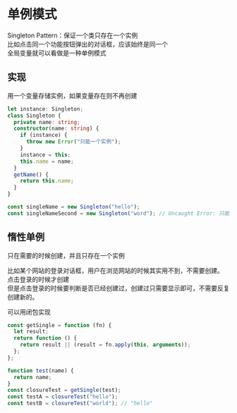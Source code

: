# 单例模式

Singleton Pattern：保证一个类只存在一个实例  
比如点击同一个功能按钮弹出的对话框，应该始终是同一个  
全局变量就可以看做是一种单例模式

## 实现

用一个变量存储实例，如果变量存在则不再创建

```ts
let instance: Singleton;
class Singleton {
  private name: string;
  constructor(name: string) {
    if (instance) {
      throw new Error("只能一个实例");
    }
    instance = this;
    this.name = name;
  }
  getName() {
    return this.name;
  }
}

const singleName = new Singleton("hello");
const singleNameSecond = new Singleton("word"); // Uncaught Error: 只能一个实例
```

## 惰性单例

只在需要的时候创建，并且只存在一个实例

比如某个网站的登录对话框，用户在浏览网站的时候其实用不到，不需要创建。
点击登录的时候才创建  
但是点击登录的时候要判断是否已经创建过，创建过只需要显示即可，不需要反复创建新的。

可以用闭包实现

```js
const getSingle = function (fn) {
  let result;
  return function () {
    return result || (result = fn.apply(this, arguments));
  };
};

function test(name) {
  return name;
}
const closureTest = getSingle(test);
const testA = closureTest("hello");
const testB = closureTest("world"); // "hello"
```
